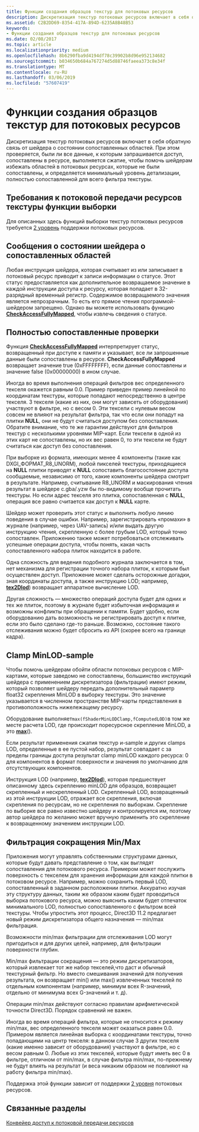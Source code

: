 ```yaml
---
title: Функции создания образцов текстур для потоковых ресурсов
description: Дискретизация текстур потоковых ресурсов включает в себя обратную связь от шейдера о состоянии сопоставленных областей. При этом проверяется, были ли все данные, к которым запрашивается доступ, сопоставлены в ресурсе, выполняется сжатие, чтобы помочь шейдерам избежать областей в потоковых ресурсах, которые не были сопоставлены, и определяется минимальный уровень детализации, полностью сопоставленной для всего фильтра текстуры.
ms.assetid: C2B2DD69-8354-417A-894D-6235A8B48B53
keywords:
- Функции создания образцов текстур для потоковых ресурсов
ms.date: 02/08/2017
ms.topic: article
ms.localizationpriority: medium
ms.openlocfilehash: 8b6290fba9d4194df78c39902b8d96e952134682
ms.sourcegitcommit: b034650b684a767274d5d88746faeea373c8e34f
ms.translationtype: MT
ms.contentlocale: ru-RU
ms.lasthandoff: 03/06/2019
ms.locfileid: "57607419"
---
```

# <a name="streaming-resources-texture-sampling-features"></a>Функции создания образцов текстур для потоковых ресурсов


Дискретизация текстур потоковых ресурсов включает в себя обратную связь от шейдера о состоянии сопоставленных областей. При этом проверяется, были ли все данные, к которым запрашивается доступ, сопоставлены в ресурсе, выполняется сжатие, чтобы помочь шейдерам избежать областей в потоковых ресурсах, которые не были сопоставлены, и определяется минимальный уровень детализации, полностью сопоставленной для всего фильтра текстуры.

## <a name="span-idrequirementsofstreamingresourcestexturesamplingfeaturesspanspan-idrequirementsofstreamingresourcestexturesamplingfeaturesspanspan-idrequirementsofstreamingresourcestexturesamplingfeaturesspanrequirements-of-streaming-resources-texture-sampling-features"></a><span id="Requirements_of_streaming_resources_texture_sampling_features"></span><span id="requirements_of_streaming_resources_texture_sampling_features"></span><span id="REQUIREMENTS_OF_STREAMING_RESOURCES_TEXTURE_SAMPLING_FEATURES"></span>Требования к потоковой передачи ресурсов текстуры функции выборки


Для описанных здесь функций выборки текстур потоковых ресурсов требуется [2 уровень](tier-2.md) поддержки потоковых ресурсов.

## <a name="span-idshaderstatusfeedbackaboutmappedareasspanspan-idshaderstatusfeedbackaboutmappedareasspanspan-idshaderstatusfeedbackaboutmappedareasspanshader-status-feedback-about-mapped-areas"></a><span id="Shader_status_feedback_about_mapped_areas"></span><span id="shader_status_feedback_about_mapped_areas"></span><span id="SHADER_STATUS_FEEDBACK_ABOUT_MAPPED_AREAS"></span>Сообщения о состоянии шейдера о сопоставленных областей


Любая инструкция шейдера, которая считывает из или записывает в потоковый ресурс приводит к записи информации о статусе. Этот статус предоставляется как дополнительное возвращаемое значение в каждой инструкции доступа к ресурсу, которая попадает в 32-разрядный временный регистр. Содержимое возвращаемого значения является непрозрачным. То есть его прямое чтения программой-шейдером запрещено. Однако вы можете использовать функцию [**CheckAccessFullyMapped**](https://msdn.microsoft.com/library/windows/desktop/dn292083), чтобы извлечь сведения о статусе.

## <a name="span-idfullymappedcheckspanspan-idfullymappedcheckspanspan-idfullymappedcheckspanfully-mapped-check"></a><span id="Fully_mapped_check"></span><span id="fully_mapped_check"></span><span id="FULLY_MAPPED_CHECK"></span>Полностью сопоставленные проверки


Функция [**CheckAccessFullyMapped**](https://msdn.microsoft.com/library/windows/desktop/dn292083) интерпретирует статус, возвращенный при доступе к памяти и указывает, все ли запрошенные данные были сопоставлены в ресурсе. **CheckAccessFullyMapped** возвращает значение true (0xFFFFFFFF), если данные сопоставлены и значение false (0x00000000) в ином случае.

Иногда во время выполнения операций фильтров вес определенного текселя окажется равным 0.0. Пример приведен пример линейной по координатам текстуры, которые попадают непосредственно в центре текселя. 3 текселя (какие из них, они могут зависеть от оборудования) участвуют в фильтре, но с весом 0. Эти тексели с нулевым весом совсем не влияют на результат фильтра, так что если они попадут на плитки **NULL**, они не будут считаться доступом без сопоставления. Обратите внимание, что те же гарантии действуют для фильтров текстур с несколькими уровнями MIP-карт. Если тексели в одной из этих карт не сопоставлены, но их вес равен 0, то эти тексели не будут считаться как доступ без сопоставления.

При выборке из формата, имеющих менее 4 компоненты (такие как DXGI\_ФОРМАТ\_R8\_UNORM), любой пикселей текстуры, приходящиеся на **NULL** плитки приводят к **NULL** сопоставить благосостояние доступа сообщаемые, независимо от того, какие компоненты шейдера смотрит в результате. Например, считывание R8\_UNORM и маскирования чтения результат в шейдере с.gba/.yzw бы по-видимому вообще прочитать текстуры. Но если адрес текселя это плитка, сопоставленная с **NULL**, операция все равно считается как доступ к **NULL** карте.

Шейдер может проверить этот статус и выполнить любую линию поведения в случае ошибки. Например, зарегистрировать «промахи» в журнале (например, через UAV-запись) и/или выдать другую инструкцию чтения, скрепленную с более грубым LOD, который точно сопоставлен. Приложению также может потребоваться отслеживать успешные операции доступа, чтобы понять, какая часть сопоставленного набора плиток находится в работе.

Одна сложность для ведения подобного журнала заключается в том, нет механизма для регистрации точного набора плиток, к которым был осуществлен доступ. Приложение может сделать осторожные догадки, зная координаты доступа, а также инструкцию LOD; например, [**tex2Dlod**](https://msdn.microsoft.com/library/windows/desktop/bb509680)) возвращает аппаратное вычисление LOD.

Другая сложность — множество операций доступа будет для одних и тех же плиток, поэтому в журнале будет избыточная информация и возможны конфликты при обращении к памяти. Будет удобно, если оборудованию дать возможность не регистрировать доступ к плитке, если это было сделано где-то раньше. Возможно, состояние такого отслеживания можно будет сбросить из API (скорее всего на границе кадра).

## <a name="span-idper-sampleminlodclampspanspan-idper-sampleminlodclampspanspan-idper-sampleminlodclampspanper-sample-minlod-clamp"></a><span id="Per-sample_MinLOD_clamp"></span><span id="per-sample_minlod_clamp"></span><span id="PER-SAMPLE_MINLOD_CLAMP"></span>Clamp MinLOD-sample


Чтобы помочь шейдерам обойти области потоковых ресурсов с MIP-картами, которые заведомо не сопоставлены, большинство инструкций шейдера с применением дискретизатора (фильтрации) имеют режим, который позволяет шейдеру передать дополнительный параметр float32 скрепления MinLOD в выборку текстуры. Это значение указывается в численном пространстве MIP-карты представления в противоположность нижележащему ресурсу.

Оборудование выполняет` max(fShaderMinLODClamp,fComputedLOD) `в том же месте расчета LOD, где происходит поресурсное скрепление MinLOD, а это [**max**](https://msdn.microsoft.com/library/windows/desktop/bb509624)().

Если результат применения сжатия текстур и-sample и других clamps LOD, определенные в ее пустой набор, результат совпадает с за пределы границы доступа результат clamp minLOD каждого ресурса: 0 для компонентов в формат поверхности и значения по умолчанию для отсутствующих компонентов.

Инструкция LOD (например, [**tex2Dlod**](https://msdn.microsoft.com/library/windows/desktop/bb509680)), которая предшествует описанному здесь скреплению minLOD для образцов, возвращает скрепленный и нескрепленный LOD. Скрепленный LOD, возвращенный из этой инструкции LOD, отражает все скрепления, включая скрепления по ресурсам, но не скрепления по выборкам. Скрепление по выборке все равно известно шейдеру и контролируется им, поэтому автор шейдера по желанию может вручную применить это скрепление к возвращенному значением инструкции LOD.

## <a name="span-idminmaxreductionfilteringspanspan-idminmaxreductionfilteringspanspan-idminmaxreductionfilteringspanminmax-reduction-filtering"></a><span id="Min_Max_reduction_filtering"></span><span id="min_max_reduction_filtering"></span><span id="MIN_MAX_REDUCTION_FILTERING"></span>Фильтрация сокращения Min/Max


Приложения могут управлять собственными структурами данных, которые будут давать представление о том, как выглядят сопоставления для потокового ресурса. Примером может послужить поверхность с текселем для хранения информации для каждой плитки в потоковом ресурсе. Например, можно сохранить первый LOD, сопоставленный в заданном расположении плитки. Аккуратно изучая эту структуру данных, таким же образом каким будет проводиться выборка потокового ресурса, можно выяснить каким будет отпечаток минимального LOD, полностью сопоставленного с фильтром всей текстуры. Чтобы упростить этот процесс, Direct3D 11.2 предлагает новый режим дискретизатора общего назначения — min/max фильтрация.

Возможности min/max фильтрации для отслеживания LOD могут пригодиться и для других целей, например, для фильтрации поверхности глубин.

Min/max фильтрации сокращения — это режим дискретизаторов, который извлекает тот же набор текселей,что даст и обычный текстурный фильтр. Но вместо смешивания значений для получения результата, он возвращает min() или max() извлеченных текселей по отдельным компонентам (например, минимум всех R-значений, отдельно от минимума всех G-значений и т. д).

Операции min/max действуют согласно правилам арифметической точности Direct3D. Порядок сравнений не важен.

Иногда во время операций фильтра, которые не относится к режиму min/max, вес определенного текселя может оказаться равен 0.0. Примером является линейная выборка с координатами текстуры, точно попадающими на центр текселя: в данном случае 3 других текселя (какие именно зависит от оборудования) участвуют в фильтре, но с весом равным 0. Любые из этих текселей, которые будут иметь вес 0 в фильтре, отличном от min/max, в случае фильтра min/max, по-прежнему не будут влиять на результат (и веса никаким образом не повлияют на работу фильтра min/max).

Поддержка этой функции зависит от поддержки [2 уровня](tier-2.md) потоковых ресурсов.

## <a name="span-idrelated-topicsspanrelated-topics"></a><span id="related-topics"></span>Связанные разделы


[Конвейер доступ к потоковой передачи ресурсов](pipeline-access-to-streaming-resources.md)

 

 




